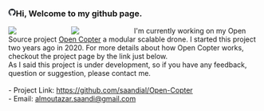 ### <img align="left" src="img/github-mark.png" width="3%"> Hi, Welcome to my github page. 
<img align="left" src="https://github.com/saandial/Open-Copter/blob/main/src/images/opencopter.png" width="25%">
<img align="left" src="https://github.com/saandial/Open-Copter/blob/main/src/images/remote.png" width="25%">  
I'm currently working on my Open Source project <a href="https://github.com/saandial/Open-Copter" target="_blank">Open Copter</a> a modular scalable drone. I started this project two years ago in 2020. For more details about how Open Copter works, checkout the project page by the link just below. 
<br/> As I said this project is under development, so if you have any feedback, question or suggestion, please contact me.<br><br>
- Project Link: <a href="https://github.com/saandial/Open-Copter" target="_blank">https://github.com/saandial/Open-Copter</a><br/>
- Email: <a href="https://github.com/saandial/Open-Copter" target="_blank">almoutazar.saandi@gmail.com</a> 

<!-- I am currently working on my Open Source project Open Copter a modular and scalable drone. I started this project three years ago in 2020 by using Arduino boards. After a couple of tests, I decided to design my own PCB board for . For more details about how Open Copter works, all the needed parts (electronic, software and hardware) are avilable from the project page by the link just below. As I said this project is under development, so if you have any feedback, question or suggestion, please contact me.-->
